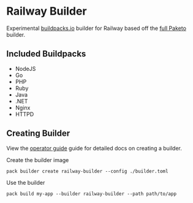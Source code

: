 # Railway Builder

Experimental [buildpacks.io](https://buildpacks.io) builder for Railway based off the [full Paketo](https://github.com/paketo-buildpacks/full-builder) builder.


## Included Buildpacks

- NodeJS
- Go
- PHP
- Ruby
- Java
- .NET
- Nginx
- HTTPD


## Creating Builder

View the [operator guide](https://buildpacks.io/docs/operator-guide/create-a-builder/) guide for detailed docs on creating a builder.


Create the builder image

```shell
pack builder create railway-builder --config ./builder.toml
```

Use the builder

```shell
pack build my-app --builder railway-builder --path path/to/app
```
